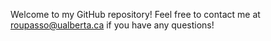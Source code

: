 Welcome to my GitHub repository! Feel free to contact me at roupasso@ualberta.ca if you have any questions!
